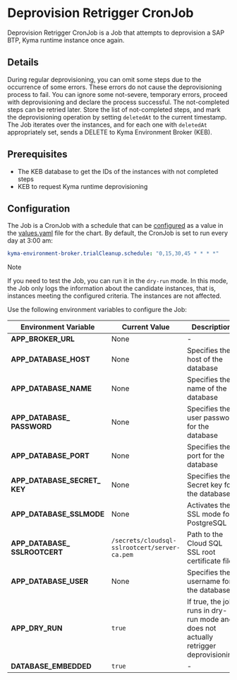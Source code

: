 # Deprovision Retrigger CronJob

Deprovision Retrigger CronJob is a Job that attempts to deprovision a SAP BTP, Kyma runtime instance once again.

## Details

During regular deprovisioning, you can omit some steps due to the occurrence of some errors. These errors do not cause the deprovisioning process to fail.
You can ignore some not-severe, temporary errors, proceed with deprovisioning and declare the process successful. The not-completed steps
can be retried later. Store the list of not-completed steps, and mark the deprovisioning operation by setting `deletedAt` to the current timestamp.
The Job iterates over the instances, and for each one with `deletedAt` appropriately set, sends a DELETE to Kyma Environment Broker (KEB).  

## Prerequisites

* The KEB database to get the IDs of the instances with not completed steps
* KEB to request Kyma runtime deprovisioning

## Configuration

The Job is a CronJob with a schedule that can be [configured](https://kubernetes.io/docs/concepts/workloads/controllers/cron-jobs/#cron-schedule-syntax) as a value in the [values.yaml](../../resources/keb/values.yaml) file for the chart.
By default, the CronJob is set to run every day at 3:00 am:

```yaml  
kyma-environment-broker.trialCleanup.schedule: "0,15,30,45 * * * *"
```

> [!NOTE]
> If you need to test the Job, you can run it in the `dry-run` mode.
> In this mode, the Job only logs the information about the candidate instances, that is, instances meeting the configured criteria. The instances are not affected.

Use the following environment variables to configure the Job:

| Environment Variable | Current Value | Description |
|---------------------|------------------------------|---------------------------------------------------------------|
| **APP_BROKER_URL** | None | - |
| **APP_DATABASE_HOST** | None | Specifies the host of the database |
| **APP_DATABASE_NAME** | None | Specifies the name of the database |
| **APP_DATABASE_&#x200b;PASSWORD** | None | Specifies the user password for the database |
| **APP_DATABASE_PORT** | None | Specifies the port for the database |
| **APP_DATABASE_SECRET_&#x200b;KEY** | None | Specifies the Secret key for the database |
| **APP_DATABASE_SSLMODE** | None | Activates the SSL mode for PostgreSQL |
| **APP_DATABASE_&#x200b;SSLROOTCERT** | <code>/secrets/cloudsql-sslrootcert/server-ca.pem</code> | Path to the Cloud SQL SSL root certificate file |
| **APP_DATABASE_USER** | None | Specifies the username for the database |
| **APP_DRY_RUN** | <code>true</code> | If true, the job runs in dry-run mode and does not actually retrigger deprovisioning |
| **DATABASE_EMBEDDED** | <code>true</code> | - |
